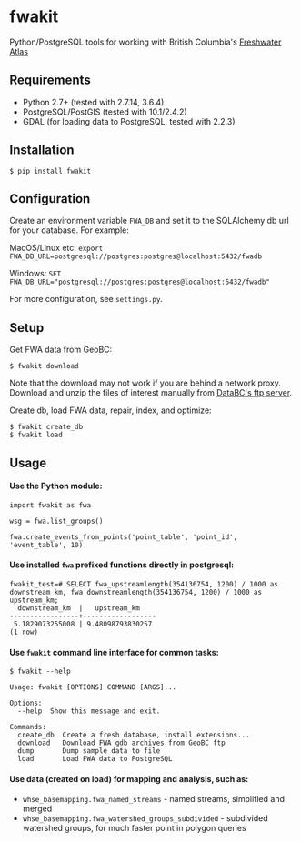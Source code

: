 # fwakit

Python/PostgreSQL tools for working with British Columbia's [Freshwater Atlas](https://www2.gov.bc.ca/gov/content/data/geographic-data-services/topographic-data/freshwater)

## Requirements
- Python 2.7+ (tested with 2.7.14, 3.6.4)
- PostgreSQL/PostGIS (tested with 10.1/2.4.2)
- GDAL (for loading data to PostgreSQL, tested with 2.2.3)

## Installation

`$ pip install fwakit`

## Configuration
Create an environment variable `FWA_DB` and set it to the SQLAlchemy db url for your database. For example:

MacOS/Linux etc:
`export FWA_DB_URL=postgresql://postgres:postgres@localhost:5432/fwadb`

Windows:
`SET FWA_DB_URL="postgresql://postgres:postgres@localhost:5432/fwadb"`

For more configuration, see `settings.py`. 

## Setup

Get FWA data from GeoBC:  

`$ fwakit download`

Note that the download may not work if you are behind a network proxy. Download and unzip the files of interest manually from [DataBC's ftp server](ftp://ftp.geobc.gov.bc.ca/sections/outgoing/bmgs/FWA_Public).

Create db, load FWA data, repair, index, and optimize:  

```
$ fwakit create_db
$ fwakit load
```

## Usage

#### Use the Python module:

```
import fwakit as fwa

wsg = fwa.list_groups()

fwa.create_events_from_points('point_table', 'point_id', 'event_table', 10)

```

#### Use installed `fwa` prefixed functions directly in postgresql:

```
fwakit_test=# SELECT fwa_upstreamlength(354136754, 1200) / 1000 as downstream_km, fwa_downstreamlength(354136754, 1200) / 1000 as upstream_km;
  downstream_km  |   upstream_km
-----------------+------------------
 5.1829073255008 | 9.48098793830257
(1 row)
```

#### Use `fwakit` command line interface for common tasks:  

```
$ fwakit --help

Usage: fwakit [OPTIONS] COMMAND [ARGS]...

Options:
  --help  Show this message and exit.

Commands:
  create_db  Create a fresh database, install extensions...
  download   Download FWA gdb archives from GeoBC ftp
  dump       Dump sample data to file
  load       Load FWA data to PostgreSQL
```

#### Use data (created on load) for mapping and analysis, such as:

- `whse_basemapping.fwa_named_streams` - named streams, simplified and merged
- `whse_basemapping.fwa_watershed_groups_subdivided` - subdivided watershed groups, for much faster point in polygon queries